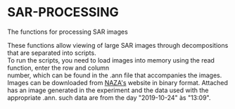 # SAR-PROCESSING
The functions for processing SAR images


These functions allow viewing of large SAR images through decompositions that are separated into scripts.  
To run the scripts, you need to load images into memory using the read function, enter the row and column  
number, which can be found in the .ann file that accompanies the images. Images can be downloaded from [NAZA's](https://uavsar.asfdaac.alaska.edu/UA_ChiVol_29304_14054_007_140429_L090_CX_01/) website in binary format. 
Attached has an image generated in the experiment and the data used with the appropriate .ann. such data are from 
the day "2019-10-24" às "13:09".
